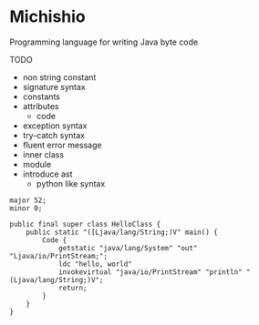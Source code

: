 # Michishio

Programming language for writing Java byte code


TODO

* non string constant
* signature syntax
* constants
* attributes
    * code
* exception syntax
* try-catch syntax
* fluent error message
* inner class
* module
* introduce ast
    * python like syntax

```
major 52;
minor 0;

public final super class HelloClass {
    public static "([Ljava/lang/String;)V" main() {
        Code {
            getstatic "java/lang/System" "out" "Ljava/io/PrintStream;";
            ldc "hello, world"
            invokevirtual "java/io/PrintStream" "println" "(Ljava/lang/String;)V";
            return;
        }
    }
}
```
